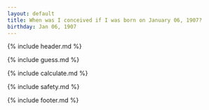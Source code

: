 ```yaml
---
layout: default
title: When was I conceived if I was born on January 06, 1907?
birthday: Jan 06, 1907
---
```


{% include header.md %}

{% include guess.md %}

{% include calculate.md %}

{% include safety.md %}

{% include footer.md %}



